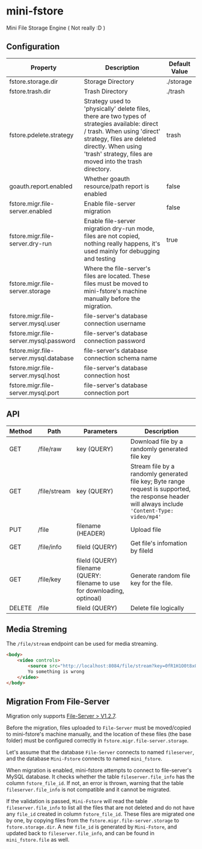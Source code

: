 # mini-fstore

Mini File Storage Engine ( Not really :D )

## Configuration

| Property              | Description                                    | Default Value |
| ---                   | ---                                            | ---           |
| fstore.storage.dir    | Storage Directory                              | ./storage     |
| fstore.trash.dir      | Trash Directory                                | ./trash       |
| fstore.pdelete.strategy | Strategy used to 'physically' delete files, there are two types of strategies available: direct / trash. When using 'direct' strategy, files are deleted directly. When using 'trash' strategy, files are moved into the trash directory. | trash|
| goauth.report.enabled | Whether goauth resource/path report is enabled | false         |
| fstore.migr.file-server.enabled | Enable file-server migration | false |
| fstore.migr.file-server.dry-run | Enable file-server migration dry-run mode, files are not copied, nothing really happens, it's used mainly for debugging and testing | true |
| fstore.migr.file-server.storage | Where the file-server's files are located. These files must be moved to mini-fstore's machine manually before the migration. | |
| fstore.migr.file-server.mysql.user | file-server's database connection username | |
| fstore.migr.file-server.mysql.password | file-server's database connection password | |
| fstore.migr.file-server.mysql.database | file-server's database connection schema name | |
| fstore.migr.file-server.mysql.host | file-server's database connection host | |
| fstore.migr.file-server.mysql.port | file-server's database connection port | |

<!-- | fstore.server.mode    | Server Mode. There are three kinds of server mode: `cluster`, `proxy`, and `node`. <br><br>In `cluster` mode, servers operate as a single cluster, if every one of them is connected to the same database and using the same disk, they will behave exactly the same. <br><br> But there will be cases where we need to deploy the servers on different machines using different disks. This is when we use `proxy` + `node` mode. The one with `proxy` mode will behave just like a proxy, and the servers with `node` mode will be responsible for storing the actual files. | cluster | -->

## API

| Method | Path | Parameters | Description |
| --- | --- | --- | --- |
| GET | /file/raw | key (QUERY) | Download file by a randomly generated file key |
| GET | /file/stream | key (QUERY) | Stream file by a randomly generated file key; Byte range request is supported, the response header will always include `'Content-Type: video/mp4'` |
| PUT | /file | filename (HEADER) | Upload file |
| GET | /file/info | fileId (QUERY) | Get file's infomation by fileId |
| GET | /file/key | fileId (QUERY)<br>filename (QUERY: filename to use for downloading, optinoal) | Generate random file key for the file. |
| DELETE | /file | fileId (QUERY) | Delete file logically |

## Media Streming

The `/file/stream` endpoint can be used for media streaming.

```html
<body>
    <video controls>
        <source src="http://localhost:8084/file/stream?key=0fR1H1O0t8xQZjPzbGz4lRx%2FbPacIg" type="video/mp4">
        Yo something is wrong
    </video>
</body>
```

## Migration From File-Server

Migration only supports [File-Server > V1.2.7](https://github.com/CurtisNewbie/file-server).

Before the migration, files uploaded to `File-Server` must be moved/copied to mini-fstore's machine manually, and the location of these files (the base folder) must be configured correctly in `fstore.migr.file-server.storage`.

Let's assume that the database `File-Server` connects to named `fileserver`, and the database `Mini-Fstore` connects to named `mini_fstore`.

When migration is enabled, mini-fstore attempts to connect to file-server's MySQL database. It checks whether the table `fileserver.file_info` has the column `fstore_file_id`. If not, an error is thrown, warning that the table `fileserver.file_info` is not compatible and it cannot be migrated.

If the validation is passed, `Mini-Fstore` will read the table `fileserver.file_info` to list all the files that are not deleted and do not have any `file_id` created in column `fstore_file_id`. These files are migrated one by one, by copying files from the `fstore.migr.file-server.storage` to `fstore.storage.dir`. A new `file_id` is generated by `Mini-Fstore`, and updated back to `fileserver.file_info`, and can be found in `mini_fstore.file` as well.

